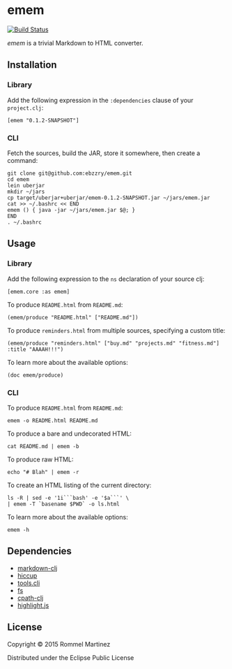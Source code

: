 emem
======================================================================

[![Build Status](https://travis-ci.org/ebzzry/emem.svg)](https://travis-ci.org/ebzzry/emem)

_emem_ is a trivial Markdown to HTML converter.


## Installation


### Library

Add the following expression in the `:dependencies` clause of your
`project.clj`:

    [emem "0.1.2-SNAPSHOT"]

### CLI

Fetch the sources, build the JAR, store it somewhere, then create a
command:

    git clone git@github.com:ebzzry/emem.git
    cd emem
    lein uberjar
    mkdir ~/jars
    cp target/uberjar+uberjar/emem-0.1.2-SNAPSHOT.jar ~/jars/emem.jar
    cat >> ~/.bashrc << END
    emem () { java -jar ~/jars/emem.jar $@; }
    END
    . ~/.bashrc


## Usage

### Library

Add the following expression to the `ns` declaration of your source
clj:

    [emem.core :as emem]

To produce `README.html` from `README.md`:

    (emem/produce "README.html" ["README.md"])

To produce `reminders.html` from multiple sources, specifying a custom
title:

    (emem/produce "reminders.html" ["buy.md" "projects.md" "fitness.md"] :title "AAAAH!!!")

To learn more about the available options:

    (doc emem/produce)


### CLI

To produce `README.html` from `README.md`:

    emem -o README.html README.md

To produce a bare and undecorated HTML:

    cat README.md | emem -b

To produce raw HTML:

    echo "# Blah" | emem -r

To create an HTML listing of the current directory:

    ls -R | sed -e '1i```bash' -e '$a```' \
    | emem -T `basename $PWD` -o ls.html

To learn more about the available options:

    emem -h

## Dependencies

* [markdown-clj](https://github.com/yogthos/markdown-clj)
* [hiccup](https://github.com/weavejester/hiccup)
* [tools.cli](https://github.com/clojure/tools.cli)
* [fs](https://github.com/raynes/fs/)
* [cpath-clj](https://github.com/xsc/cpath-clj)
* [highlight.js](https://github.com/isagalaev/highlight.js)


## License

Copyright © 2015 Rommel Martinez

Distributed under the Eclipse Public License
